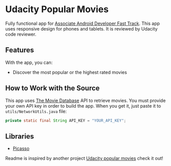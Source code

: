 # Udacity Popular Movies

Fully functional app for [Associate Android Developer Fast Track](https://www.udacity.com/course/associate-android-developer-fast-track--nd818). This app uses responsive design for phones and tablets. It is reviewed by Udacity code reviewer.

## Features

With the app, you can:
* Discover the most popular or the highest rated movies

## How to Work with the Source

This app uses [The Movie Database](https://www.themoviedb.org/documentation/api) API to retrieve movies.
You must provide your own API key in order to build the app. When you get it, just paste it to `utils/NetworkUtils.java` file:
```java
private static final String API_KEY = "YOUR_API_KEY";
```

## Libraries

* [Picasso](http://github.com/square/picasso)

Readme is inspired by another project [Udacity popular movies](https://github.com/vycius/udacity-popular-movies) check it out!
